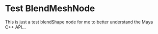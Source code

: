 # Test BlendMeshNode
This is just a test blendShape node for me to better understand the Maya C++ API...
